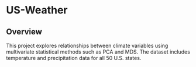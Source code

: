 # US-Weather

## Overview
This project explores relationships between climate variables using multivariate statistical methods such as PCA and MDS. The dataset includes temperature and precipitation data for all 50 U.S. states.
